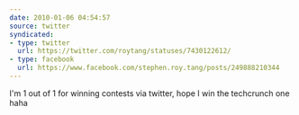 ```yaml
---
date: 2010-01-06 04:54:57
source: twitter
syndicated:
- type: twitter
  url: https://twitter.com/roytang/statuses/7430122612/
- type: facebook
  url: https://www.facebook.com/stephen.roy.tang/posts/249888210344
---
```


I'm 1 out of 1 for winning contests via twitter, hope I win the techcrunch one haha